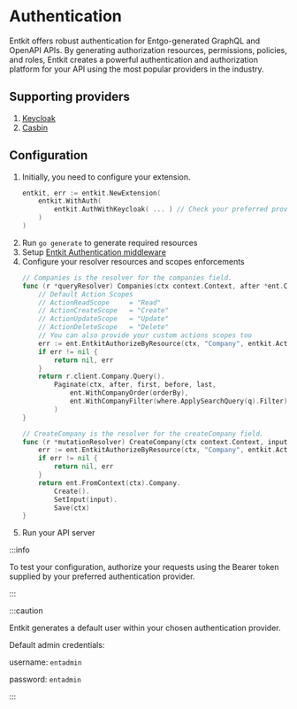 # Authentication

Entkit offers robust authentication for Entgo-generated GraphQL and OpenAPI APIs. By generating authorization resources, permissions, policies, and roles, Entkit creates a powerful authentication and authorization platform for your API using the most popular providers in the industry.

## Supporting providers
1. [Keycloak](/docs/authentication/providers/keycloak)
2. [Casbin](/docs/authentication/providers/casbin)

## Configuration

1. Initially, you need to configure your extension.
    ```go title="entc.go"
    entkit, err := entkit.NewExtension(
        entkit.WithAuth(
            entkit.AuthWithKeycloak( ... ) // Check your preferred provider configuration
        )
    )
    ```
2. Run `go generate` to generate required resources
3. Setup [Entkit Authentication middleware](/docs/authentication/middleware)
4. Configure your resolver resources and scopes enforcements
   ```go title="ent.resolvers.go"
   // Companies is the resolver for the companies field.
   func (r *queryResolver) Companies(ctx context.Context, after *ent.Cursor, first *int, before *ent.Cursor, last *int, orderBy *ent.CompanyOrder, where *ent.CompanyWhereInput, q *string) (*ent.CompanyConnection, error) {
       // Default Action Scopes
       // ActionReadScope     = "Read"
       // ActionCreateScope   = "Create"
       // ActionUpdateScope   = "Update"
       // ActionDeleteScope   = "Delete"
       // You can also provide your custom actions scopes too
       err := ent.EntkitAuthorizeByResource(ctx, "Company", entkit.ActionReadScope)
       if err != nil {
           return nil, err
       }
       return r.client.Company.Query().
           Paginate(ctx, after, first, before, last,
               ent.WithCompanyOrder(orderBy),
               ent.WithCompanyFilter(where.ApplySearchQuery(q).Filter),
           )
   }
   ```
   ```go title="mutations.resolvers.go"
   // CreateCompany is the resolver for the createCompany field.
   func (r *mutationResolver) CreateCompany(ctx context.Context, input ent.CreateCompanyInput) (*ent.Company, error) {
       err := ent.EntkitAuthorizeByResource(ctx, "Company", entkit.ActionCreateScope)
       if err != nil {
           return nil, err
       }
       return ent.FromContext(ctx).Company.
           Create().
           SetInput(input).
           Save(ctx)
   }
   ```
5. Run your API server

:::info

To test your configuration, authorize your requests using the Bearer token supplied by your preferred authentication provider.

:::

:::caution

Entkit generates a default user within your chosen authentication provider.

Default admin credentials:

username: `entadmin`

password: `entadmin`

:::